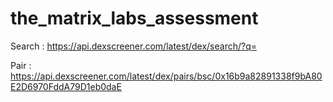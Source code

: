 # the_matrix_labs_assessment



Search : https://api.dexscreener.com/latest/dex/search/?q=<ANY SEARCH VALUE>


Pair : https://api.dexscreener.com/latest/dex/pairs/bsc/0x16b9a82891338f9bA80E2D6970FddA79D1eb0daE